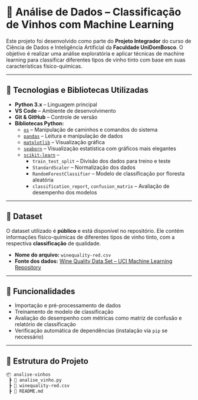 # 🍷 Análise de Dados – Classificação de Vinhos com Machine Learning

Este projeto foi desenvolvido como parte do **Projeto Integrador** do curso de Ciência de Dados e Inteligência Artificial da **Faculdade UniDomBosco**. O objetivo é realizar uma análise exploratória e aplicar técnicas de machine learning para classificar diferentes tipos de vinho tinto com base em suas características físico-químicas.

---

## 🚀 Tecnologias e Bibliotecas Utilizadas

- **Python 3.x** – Linguagem principal  
- **VS Code** – Ambiente de desenvolvimento  
- **Git & GitHub** – Controle de versão  
- **Bibliotecas Python:**
  - [`os`](https://docs.python.org/3/library/os.html) – Manipulação de caminhos e comandos do sistema  
  - [`pandas`](https://pandas.pydata.org/) – Leitura e manipulação de dados  
  - [`matplotlib`](https://matplotlib.org/) – Visualização gráfica  
  - [`seaborn`](https://seaborn.pydata.org/) – Visualização estatística com gráficos mais elegantes  
  - [`scikit-learn`](https://scikit-learn.org/stable/) –  
    - `train_test_split` – Divisão dos dados para treino e teste  
    - `StandardScaler` – Normalização dos dados  
    - `RandomForestClassifier` – Modelo de classificação por floresta aleatória  
    - `classification_report`, `confusion_matrix` – Avaliação de desempenho dos modelos

---

## 📂 Dataset

O dataset utilizado é **público** e está disponível no repositório. Ele contém informações físico-químicas de diferentes tipos de vinho tinto, com a respectiva **classificação** de qualidade.

- **Nome do arquivo:** `winequality-red.csv`  
- **Fonte dos dados:** [Wine Quality Data Set – UCI Machine Learning Repository](https://archive.ics.uci.edu/ml/datasets/wine+quality)

---

## 🧪 Funcionalidades

- Importação e pré-processamento de dados  
- Treinamento de modelo de classificação  
- Avaliação do desempenho com métricas como matriz de confusão e relatório de classificação  
- Verificação automática de dependências (instalação via `pip` se necessário)

---

## 📁 Estrutura do Projeto

```bash
📦 analise-vinhos
 ┣ 📄 analise_vinho.py
 ┣ 📄 winequality-red.csv
 ┣ 📄 README.md
